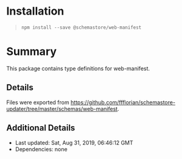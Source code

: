 # Installation
> `npm install --save @schemastore/web-manifest`

# Summary
This package contains type definitions for web-manifest.

## Details
Files were exported from https://github.com/ffflorian/schemastore-updater/tree/master/schemas/web-manifest.

## Additional Details
* Last updated: Sat, Aug 31, 2019, 06:46:12 GMT
* Dependencies: none
